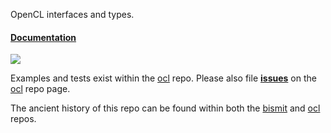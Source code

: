 OpenCL interfaces and types.

#### [Documentation](http://doc.cogciprocate.com/ocl_core/ocl_core/)

[![](http://meritbadge.herokuapp.com/ocl_core)](https://crates.io/crates/ocl_core)

Examples and tests exist within the [ocl](https://github.com/cogciprocate/ocl) repo. Please also file **[issues](https://github.com/cogciprocate/ocl/issues)** on the [ocl](https://github.com/cogciprocate/ocl) repo page.

The ancient history of this repo can be found within both the [bismit](https://github.com/cogciprocate/bismit) and [ocl](https://github.com/cogciprocate/ocl) repos.